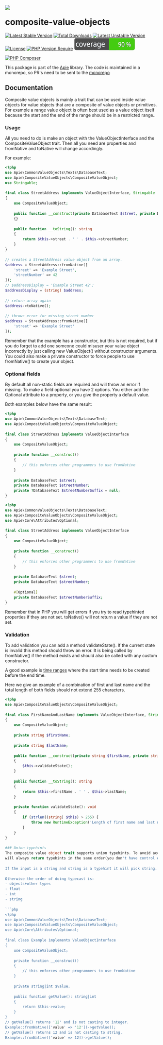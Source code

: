 <img src="/docs/apie-logo.svg" width="100px" align="left" />
<h1>composite-value-objects</h1>






 [![Latest Stable Version](http://poser.pugx.org/apie/composite-value-objects/v)](https://packagist.org/packages/apie/composite-value-objects) [![Total Downloads](http://poser.pugx.org/apie/composite-value-objects/downloads)](https://packagist.org/packages/apie/composite-value-objects) [![Latest Unstable Version](http://poser.pugx.org/apie/composite-value-objects/v/unstable)](https://packagist.org/packages/apie/composite-value-objects) [![License](http://poser.pugx.org/apie/composite-value-objects/license)](https://packagist.org/packages/apie/composite-value-objects) [![PHP Version Require](http://poser.pugx.org/apie/composite-value-objects/require/php)](https://packagist.org/packages/apie/composite-value-objects) ![Code coverage](https://raw.githubusercontent.com/apie-lib/composite-value-objects/main/coverage_badge.svg) 

[![PHP Composer](https://github.com/apie-lib/composite-value-objects/actions/workflows/php.yml/badge.svg?event=push)](https://github.com/apie-lib/composite-value-objects/actions/workflows/php.yml)

This package is part of the [Apie](https://github.com/apie-lib) library.
The code is maintained in a monorepo, so PR's need to be sent to the [monorepo](https://github.com/apie-lib/apie-lib-monorepo/pulls)

## Documentation
Composite value objects is mainly a trait that can be used inside value objects for value objects that are a composite of value objects or primitives. For example a range value object is often best used as a value object itself because the start and the end of the range should be in a restricted range..

### Usage
All you need to do is make an object with the ValueObjectInterface and the CompositeValueObject trait. Then all you need are properties and fromNative and toNative will change accordingly.

For example:
```php
<?php
use Apie\CommonValueObjects\Texts\DatabaseText;
use Apie\CompositeValueObjects\CompositeValueObject;
use Stringable;

final class StreetAddress implements ValueObjectInterface, Stringable
{
    use CompositeValueObject;

    public function __construct(private DatabaseText $street, private DatabaseText $streetNumber)
    {}

    public function __toString(): string
    {
        return $this->street . ' ' . $this->streetNumber;
    }
}

// creates a StreetAddress value object from an array.
$address = StreetAddress::fromNative([
    'street' => 'Example Street',
    'streetNumber' => 42
]);
// $addressDisplay = 'Example Street 42';
$addressDisplay = (string) $address;

// return array again
$address->toNative();

// throws error for missing street number
$address = StreetAddress::fromNative([
    'street' => 'Example Street'
]);

```

Remember that the example has a constructor, but this is not required, but if you do forget to add one someone could misuser your
value object incorrectly by just calling new ValueObject() without constructor arguments. You could also make a private constructor
to force people to use fromNative() to create your object.

### Optional fields
By default all non-static fields are required and will throw an error if missing. To make a field optional you have 2 options.
You either add the Optional attribute to a property, or you give the property a default value.

Both examples below have the same result:

```php
<?php
use Apie\CommonValueObjects\Texts\DatabaseText;
use Apie\CompositeValueObjects\CompositeValueObject;

final class StreetAddress implements ValueObjectInterface
{
    use CompositeValueObject;

    private function __construct()
    {
        // this enforces other programmers to use fromNative
    }

    private DatabaseText $street;
    private DatabaseText $streetNumber;
    private ?DatabaseText $streetNumberSuffix = null;
}
```

```php
<?php
use Apie\CommonValueObjects\Texts\DatabaseText;
use Apie\CompositeValueObjects\CompositeValueObject;
use Apie\Core\Attributes\Optional;

final class StreetAddress implements ValueObjectInterface
{
    use CompositeValueObject;

    private function __construct()
    {
        // this enforces other programmers to use fromNative
    }

    private DatabaseText $street;
    private DatabaseText $streetNumber;

    #[Optional]
    private DatabaseText $streetNumberSuffix;
}
```
Remember that in PHP you will get errors if you try to read typehinted properties if they are not set. toNative() will not return
a value if they are not set.

### Validation
To add validation you can add a method validateState(). If the current state is invalid this method should throw an error.
It is being called by fromNative() if the method exists and should also be called with any custom constructor.

A good example is [time ranges](https://github.com/apie-lib/common-value-objects/blob/main/src/Ranges/DateTimeRange.php#L43) where the start time needs to be created before the end time.

Here we give an example of a combination of first and last name and the total length of both fields should not extend 255 characters.

```php
<?php
use Apie\CompositeValueObjects\CompositeValueObject;

final class FirstNameAndLastName implements ValueObjectInterface, Stringable
{
    use CompositeValueObject;

    private string $firstName;

    private string $lastName;

    public function __construct(private string $firstName, private string $lastName)
    {
        $this->validateState();
    }

    public function __toString(): string
    {
        return $this->firstName . ' ' . $this->lastName;
    }

    private function validateState(): void
    {
        if (strlen((string) $this) > 255) {
            throw new RuntimeException('Length of first name and last name should not exceed 255 characters');
        }
    }
}

### Union typehints
The composite value object trait supports union typehints. To avoid accidental casting and that the reflection API of PHP
will always return typehints in the same order(you don't have control over this) we check specific types first.

If the input is a string and string is a typehint it will pick string.

Otherwise the order of doing typecast is:
- objects+other types
- float
- int
- string

```php
<?php
use Apie\CommonValueObjects\Texts\DatabaseText;
use Apie\CompositeValueObjects\CompositeValueObject;
use Apie\Core\Attributes\Optional;

final class Example implements ValueObjectInterface
{
    use CompositeValueObject;

    private function __construct()
    {
        // this enforces other programmers to use fromNative
    }

    private string|int $value;

    public function getValue(): string|int
    {
        return $this->value;
    }
}
// getValue() returns '12' and is not casting to integer.
Example::fromNative(['value' => '12'])->getValue();
// getValue() returns 12 and is not casting to string.
Example::fromNative(['value' => 12])->getValue();
```
